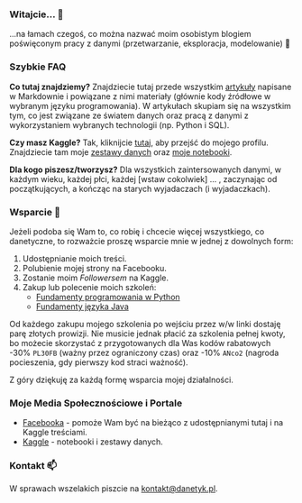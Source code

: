 ### Witajcie... 👋

...na łamach czegoś, co można nazwać moim osobistym blogiem poświęconym pracy z danymi (przetwarzanie, eksploracja, modelowanie) 🤖

### Szybkie FAQ

**Co tutaj znajdziemy?** Znajdziecie tutaj przede wszystkim [artykuły](https://github.com/danetykpl/artykuly) napisane w Markdownie i powiązane z nimi materiały (głównie kody źródłowe w wybranym języku programowania). W artykułach skupiam się na wszystkim tym, co jest związane ze światem danych oraz pracą z danymi z wykorzystaniem wybranych technologii (np. Python i SQL).

**Czy masz Kaggle?** Tak, kliknijcie [tutaj](https://www.kaggle.com/danetykpl), aby przejść do mojego profilu. Znajdziecie tam moje [zestawy danych](https://www.kaggle.com/danetykpl/datasets) oraz [moje notebooki](https://www.kaggle.com/danetykpl/code).

**Dla kogo piszesz/tworzysz?** Dla wszystkich zaintersowanych danymi, w każdym wieku, każdej płci, każdej [wstaw cokolwiek] ... , zaczynając od początkujących, a kończąc na starych wyjadaczach (i wyjadaczkach).

### Wsparcie 🌱
Jeżeli podoba się Wam to, co robię i chcecie więcej wszystkiego, co danetyczne, to rozważcie proszę wsparcie mnie w jednej z dowolnych form:

1. Udostępnianie moich treści.
2. Polubienie mojej strony na Facebooku.
3. Zostanie moim *Followersem* na Kaggle.
4. Zakup lub polecenie moich szkoleń:
    * [Fundamenty programowania w Python](https://strefakursow.pl/kursy/programowanie/fundamenty_programowania_w_python.html?ref=111440)
    * [Fundamenty języka Java](https://strefakursow.pl/kursy/programowanie/fundamenty_jezyka_java.html?ref=111440)
  
Od każdego zakupu mojego szkolenia po wejściu przez w/w linki dostaję parę złotych prowizji. Nie musicie jednak płacić za szkolenia pełnej kwoty, bo możecie skorzystać z przygotowanych dla Was kodów rabatowych -30% `PL30FB` (ważny przez ograniczony czas) oraz -10% `ANco2` (nagroda pocieszenia, gdy pierwszy kod straci ważność).

Z góry dziękuję za każdą formę wsparcia mojej działalności.

### Moje Media Społecznościowe i Portale
* [Facebooka](https://www.facebook.com/danetykpl) - pomoże Wam być na bieżąco z udostępnianymi tutaj i na Kaggle treściami.
* [Kaggle](https://www.kaggle.com/danetykpl) - notebooki i zestawy danych.

### Kontakt 📫
W sprawach wszelakich piszcie na kontakt@danetyk.pl.
